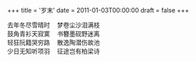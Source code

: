 +++
title = '岁末'
date = 2011-01-03T00:00:00
draft = false
+++

<div class="poem">
<pre>
去年冬尽雪晴时  梦卷尘沙泪满枝
鼓角青衫天寂寞  书簪墨砚野迷离
轻狂阮籍哭穷路  散逸陶潜伤故池
少日无知听项羽  征途岂有柏梁诗
</pre>
</div>
